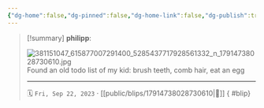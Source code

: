 ```yaml
---
{"dg-home":false,"dg-pinned":false,"dg-home-link":false,"dg-publish":true,"type":"blip","disabled rules":["yaml-title","yaml-title-alias","file-name-heading"],"title":"philipp on instagram @ 2023-09-22","created-date":"2023-09-22T08:16:00","updated-date":"2025-05-02T17:43:08","dg-path":"blips/17914738028730610.md","permalink":"/blips/17914738028730610/","dgPassFrontmatter":true}
---
```


> [!summary] **philipp**:
>
> ![381151047_615877007291400_5285437717928561332_n_17914738028730610.jpg](/img/user/attachments/381151047_615877007291400_5285437717928561332_n_17914738028730610.jpg)
> Found an old todo list of my kid: brush teeth, comb hair, eat an egg
> - - -
>
> 🗓️ `Fri, Sep 22, 2023` · [[public/blips/17914738028730610\|🔗]]
{ #blip}

